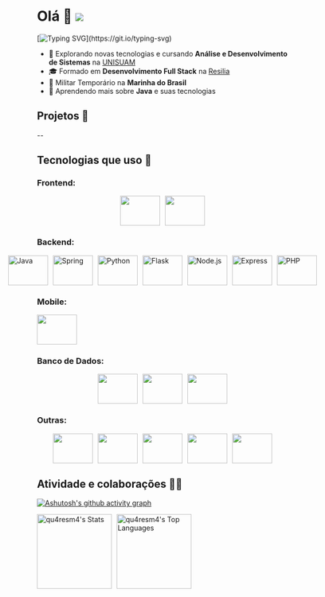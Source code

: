 # Olá 👋 [![](https://visitcount.itsvg.in/api?id=qu4resm4&label=Profile%20Views&icon=5&pretty=false)](https://visitcount.itsvg.in)
[![Typing SVG](https://readme-typing-svg.demolab.com?font=Fira+Code&pause=1000&width=435&lines=Aprendendo+a+cada+desafio%2C;crescendo+a+cada+passo.)](https://git.io/typing-svg)
- 🤔 Explorando novas tecnologias e cursando **Análise e Desenvolvimento de Sistemas** na <a href="https://www.unisuam.edu.br/">UNISUAM</a>
- 🎓 Formado em **Desenvolvimento Full Stack** na <a href="https://www.resilia.com.br/">Resilia</a>
- 💼 Militar Temporário na **Marinha do Brasil**
- 🌱 Aprendendo mais sobre **Java** e suas tecnologias


## Projetos 💾
--


## Tecnologias que uso 🚀

### **Frontend**:
<div style="display: flex; flex-direction: row; justify-content: center; align: center; gap: 10px;">
  <img align="center" alt="" height="60" width="80" src="https://cdn.jsdelivr.net/gh/devicons/devicon@latest/icons/angular/angular-original.svg" />
  <img align="center" alt="" height="60" width="80" src="https://cdn.jsdelivr.net/gh/devicons/devicon@latest/icons/react/react-original.svg" />
</div>

### **Backend**:
<div style="display: flex; flex-direction: row; justify-content: center; gap: 10px;">
    <img align="center" alt="Java" height="60" width="80" src="https://cdn.jsdelivr.net/gh/devicons/devicon@latest/icons/java/java-original-wordmark.svg"/>
    <img align="center" alt="Spring" height="60" width="80" src="https://cdn.jsdelivr.net/gh/devicons/devicon@latest/icons/spring/spring-original-wordmark.svg" />
    <img align="center" alt="Python" height="60" width="80" src="https://cdn.jsdelivr.net/gh/devicons/devicon@latest/icons/python/python-original-wordmark.svg" />
    <img align="center" alt="Flask" height="60" width="80" src="https://cdn.jsdelivr.net/gh/devicons/devicon@latest/icons/flask/flask-original-wordmark.svg" />
    <img align="center" alt="Node.js" height="60" width="80" src="https://cdn.jsdelivr.net/gh/devicons/devicon@latest/icons/nodejs/nodejs-original-wordmark.svg" />
    <img align="center" alt="Express" height="60" width="80" src="https://cdn.jsdelivr.net/gh/devicons/devicon@latest/icons/express/express-original-wordmark.svg" />
    <img align="center" alt="PHP" height="60" width="80" src="https://cdn.jsdelivr.net/gh/devicons/devicon@latest/icons/php/php-original.svg" />
</div>

### **Mobile**:
<img align="center" alt="" height="60" width="80" src="https://cdn.jsdelivr.net/gh/devicons/devicon@latest/icons/ionic/ionic-original-wordmark.svg" />

### **Banco de Dados**:
<div style="display: flex; flex-direction: row; justify-content: center; gap: 10px;">
  <img align="center" alt="" height="60" width="80" src="https://cdn.jsdelivr.net/gh/devicons/devicon@latest/icons/mysql/mysql-original-wordmark.svg" />
  <img align="center" alt="" height="60" width="80" src="https://cdn.jsdelivr.net/gh/devicons/devicon@latest/icons/postgresql/postgresql-original-wordmark.svg" />
  <img align="center" alt="" height="60" width="80" src="https://cdn.jsdelivr.net/gh/devicons/devicon@latest/icons/firebase/firebase-original-wordmark.svg" />
</div>

### **Outras**:
<div style="display: flex; flex-direction: row; justify-content: center; gap: 10px;">
  <img align="center" alt="" height="60" width="80" src="https://cdn.jsdelivr.net/gh/devicons/devicon@latest/icons/postman/postman-original-wordmark.svg" />
  <img align="center" alt="" height="60" width="80" src="https://cdn.jsdelivr.net/gh/devicons/devicon@latest/icons/vscode/vscode-original-wordmark.svg" />
  <img align="center" alt="" height="60" width="80" src="https://cdn.jsdelivr.net/gh/devicons/devicon@latest/icons/eclipse/eclipse-original-wordmark.svg" />
  <img align="center" alt="" height="60" width="80" src="https://cdn.jsdelivr.net/gh/devicons/devicon@latest/icons/androidstudio/androidstudio-original-wordmark.svg" />
  <img align="center" alt="" height="60" width="80" src="https://cdn.jsdelivr.net/gh/devicons/devicon@latest/icons/git/git-original-wordmark.svg" />
</div>


## Atividade e colaborações 👨‍💻
[![Ashutosh's github activity graph](https://github-readme-activity-graph.vercel.app/graph?username=qu4resm4&bg_color=ebeee7&color=9e4c4c&line=4c6c9e&point=413e3e&area=true&hide_border=true)](https://github.com/ashutosh00710/github-readme-activity-graph)
<div style="display: flex; flex-direction: row;gap: 10px; ">
  <img src="https://github-readme-stats.vercel.app/api?username=qu4resm4&theme=react&show_icons=true&hide_border=false&count_private=false" alt="qu4resm4's Stats" height="150"/>
  <img src="https://github-readme-stats.vercel.app/api/top-langs/?username=qu4resm4&theme=react&show_icons=true&hide_border=false&layout=compact" alt="qu4resm4's Top Languages" height="150"/>
</div>
